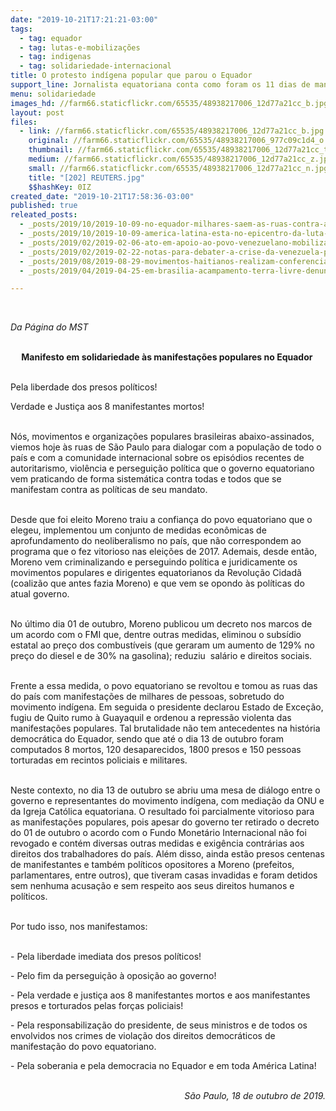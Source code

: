 ```yaml
---
date: "2019-10-21T17:21:21-03:00"
tags:
  - tag: equador
  - tag: lutas-e-mobilizações
  - tag: indigenas
  - tag: solidariedade-internacional
title: O protesto indígena popular que parou o Equador
support_line: Jornalista equatoriana conta como foram os 11 dias de manifestações que pararam o país; negociações foram transmitidas ao vivo pela internet
menu: solidariedade
images_hd: //farm66.staticflickr.com/65535/48938217006_12d77a21cc_b.jpg
layout: post
files:
  - link: //farm66.staticflickr.com/65535/48938217006_12d77a21cc_b.jpg
    original: //farm66.staticflickr.com/65535/48938217006_977c09c1d4_o.jpg
    thumbnail: //farm66.staticflickr.com/65535/48938217006_12d77a21cc_t.jpg
    medium: //farm66.staticflickr.com/65535/48938217006_12d77a21cc_z.jpg
    small: //farm66.staticflickr.com/65535/48938217006_12d77a21cc_n.jpg
    title: "[202] REUTERS.jpg"
    $$hashKey: 0IZ
created_date: "2019-10-21T17:58:36-03:00"
published: true
releated_posts:
  - _posts/2019/10/2019-10-09-no-equador-milhares-saem-as-ruas-contra-a-politica-neoliberal-do-governo.md
  - _posts/2019/10/2019-10-09-america-latina-esta-no-epicentro-da-luta-popular-contra-o-neoliberalismo.md
  - _posts/2019/02/2019-02-06-ato-em-apoio-ao-povo-venezuelano-mobiliza-capital-gaucha.md
  - _posts/2019/02/2019-02-22-notas-para-debater-a-crise-da-venezuela-por-joao-pedro-stedile.md
  - _posts/2019/08/2019-08-29-movimentos-haitianos-realizam-conferencia-para-propor-unidade-contra-governo-de-moise.md
  - _posts/2019/04/2019-04-25-em-brasilia-acampamento-terra-livre-denuncia-governo.md

---
```

<p>&nbsp;</p>

<p><em>Da P&aacute;gina do MST</em><br />
&nbsp;</p>

<p style="text-align: center;"><strong>Manifesto em solidariedade &agrave;s manifesta&ccedil;&otilde;es populares no Equador&nbsp;</strong></p>

<p><br />
Pela&nbsp;liberdade dos presos pol&iacute;ticos!</p>

<p>Verdade e Justi&ccedil;a aos 8 manifestantes mortos!</p>

<p><br />
N&oacute;s, movimentos e organiza&ccedil;&otilde;es populares brasileiras abaixo-assinados, viemos hoje &agrave;s ruas de S&atilde;o Paulo para dialogar com a popula&ccedil;&atilde;o de todo o pa&iacute;s e com a comunidade internacional sobre os epis&oacute;dios recentes de autoritarismo, viol&ecirc;ncia e persegui&ccedil;&atilde;o pol&iacute;tica que o governo equatoriano vem praticando de forma sistem&aacute;tica contra todas e todos que se manifestam contra as pol&iacute;ticas de seu mandato.&nbsp;<br />
&nbsp;</p>

<p>Desde que foi eleito Moreno traiu a confian&ccedil;a do povo equatoriano que o elegeu, implementou um conjunto de medidas econ&ocirc;micas de aprofundamento do neoliberalismo no pa&iacute;s, que n&atilde;o correspondem ao programa que o fez vitorioso nas elei&ccedil;&otilde;es de 2017. Ademais, desde ent&atilde;o, Moreno vem criminalizando e perseguindo pol&iacute;tica e juridicamente os movimentos populares e dirigentes equatorianos da Revolu&ccedil;&atilde;o Cidad&atilde; (coaliz&atilde;o que antes fazia Moreno) e que vem se opondo &agrave;s pol&iacute;ticas do atual governo.<br />
&nbsp;</p>

<p>No &uacute;ltimo dia 01 de outubro, Moreno publicou um decreto nos marcos de um acordo com o FMI que, dentre outras medidas, eliminou o subs&iacute;dio estatal ao pre&ccedil;o dos combust&iacute;veis (que geraram um aumento de 129% no pre&ccedil;o do diesel e de 30% na gasolina); reduziu&nbsp; sal&aacute;rio e direitos sociais.<br />
&nbsp;</p>

<p>Frente a essa medida, o povo equatoriano se revoltou e tomou as ruas das do pa&iacute;s com manifesta&ccedil;&otilde;es de milhares de pessoas, sobretudo do movimento ind&iacute;gena. Em seguida o presidente declarou Estado de Exce&ccedil;&atilde;o, fugiu de Quito rumo &agrave; Guayaquil e ordenou a repress&atilde;o violenta das manifesta&ccedil;&otilde;es populares. Tal brutalidade n&atilde;o tem antecedentes na hist&oacute;ria democr&aacute;tica do Equador, sendo que at&eacute; o dia 13 de outubro foram computados 8 mortos, 120 desaparecidos, 1800 presos e 150 pessoas torturadas em recintos policiais e militares.<br />
&nbsp;</p>

<p>Neste contexto, no dia 13 de outubro se abriu uma mesa de di&aacute;logo entre o governo e representantes do movimento ind&iacute;gena, com media&ccedil;&atilde;o da ONU e da Igreja Cat&oacute;lica equatoriana. O resultado foi parcialmente vitorioso para as manifesta&ccedil;&otilde;es populares, pois apesar do governo ter retirado o decreto do 01 de outubro o acordo com o Fundo Monet&aacute;rio Internacional n&atilde;o foi revogado e cont&eacute;m diversas outras medidas e exig&ecirc;ncia contr&aacute;rias aos direitos dos trabalhadores do pa&iacute;s. Al&eacute;m disso, ainda est&atilde;o presos centenas de manifestantes e tamb&eacute;m pol&iacute;ticos opositores a Moreno (prefeitos, parlamentares, entre outros), que tiveram casas invadidas e foram detidos sem nenhuma acusa&ccedil;&atilde;o e sem respeito aos seus direitos humanos e pol&iacute;ticos.&nbsp;<br />
&nbsp;</p>

<p>Por tudo isso, nos manifestamos:<br />
&nbsp;</p>

<p>- Pela liberdade imediata dos presos pol&iacute;ticos!</p>

<p>- Pelo fim da persegui&ccedil;&atilde;o &agrave; oposi&ccedil;&atilde;o ao governo!</p>

<p>- Pela verdade e justi&ccedil;a aos 8 manifestantes mortos e aos manifestantes presos e torturados pelas for&ccedil;as policiais!</p>

<p>- Pela responsabiliza&ccedil;&atilde;o do presidente, de seus ministros e de todos os envolvidos nos crimes de viola&ccedil;&atilde;o dos direitos democr&aacute;ticos de manifesta&ccedil;&atilde;o do povo equatoriano.</p>

<p>- Pela soberania e pela democracia no Equador e em toda Am&eacute;rica Latina!<br />
&nbsp;</p>

<p style="text-align: right;"><em>S&atilde;o Paulo, 18 de outubro de 2019.</em></p>
